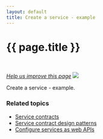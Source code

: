 ```yaml
---
layout: default
title: Create a service - example
---
```


<div class="container bs-docs-container">
   <div class="row">
      <div class="jumbotron">
         <h1 class="api1" id="create-service">{{ page.title }}</h1>
      </div>
      <div class="row">
         <div class="col-xs-3">
            <p>&nbsp;</p>
         </div>
         <div class="col-xs-9" role="main">
            <div class="bs-docs-section">
               <p><a href="{{ page.baseurl }}extension-dev-guide/service-contracts/service-create-example.md" target="_blank"><em>Help us improve this page</em></a>&nbsp;<img src="{{ site.baseurl }}/common/images/newWindow.gif"/></p>
               <p>Create a service - example.</p>
                             <h3 id="related-topics">Related topics</h3>
               <ul>
                    <li><a href="{{ page.baseurl }}extension-dev-guide/service-contracts/service-contracts.html">Service contracts</a>
                  </li>
                  <li><a href="{{ page.baseurl }}extension-dev-guide/service-contracts/design-patterns.html">Service contract design patterns</a></li>
                  <li><a href="{{ page.baseurl }}extension-dev-guide/service-contracts/service-to-web-service.html">Configure services as web APIs</a>
                  </li>
               </ul>
            </div>
         </div>
      </div>
   </div>
</div>





